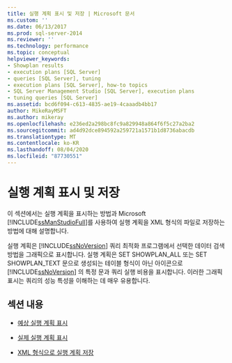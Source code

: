 ```yaml
---
title: 실행 계획 표시 및 저장 | Microsoft 문서
ms.custom: ''
ms.date: 06/13/2017
ms.prod: sql-server-2014
ms.reviewer: ''
ms.technology: performance
ms.topic: conceptual
helpviewer_keywords:
- Showplan results
- execution plans [SQL Server]
- queries [SQL Server], tuning
- execution plans [SQL Server], how-to topics
- SQL Server Management Studio [SQL Server], execution plans
- tuning queries [SQL Server]
ms.assetid: bcd6f094-c613-4835-ae19-4caaadb4bb17
author: MikeRayMSFT
ms.author: mikeray
ms.openlocfilehash: e236ed2a298bc8fc9a829948a864f6f5c27a2ba2
ms.sourcegitcommit: ad4d92dce894592a259721a1571b1d8736abacdb
ms.translationtype: MT
ms.contentlocale: ko-KR
ms.lasthandoff: 08/04/2020
ms.locfileid: "87730551"
---
```

# <a name="display-and-save-execution-plans"></a>실행 계획 표시 및 저장
  이 섹션에서는 실행 계획을 표시하는 방법과 Microsoft [!INCLUDE[ssManStudioFull](../../includes/ssmanstudiofull-md.md)]를 사용하여 실행 계획을 XML 형식의 파일로 저장하는 방법에 대해 설명합니다.  
  
 실행 계획은 [!INCLUDE[ssNoVersion](../../includes/ssnoversion-md.md)] 쿼리 최적화 프로그램에서 선택한 데이터 검색 방법을 그래픽으로 표시합니다. 실행 계획은 SET SHOWPLAN_ALL 또는 SET SHOWPLAN_TEXT 문으로 생성되는 테이블 형식이 아닌 아이콘으로 [!INCLUDE[ssNoVersion](../../includes/ssnoversion-md.md)] 의 특정 문과 쿼리 실행 비용을 표시합니다. 이러한 그래픽 표시는 쿼리의 성능 특성을 이해하는 데 매우 유용합니다.  
  
## <a name="in-this-section"></a>섹션 내용  
  
-   [예상 실행 계획 표시](display-the-estimated-execution-plan.md)  
  
-   [실제 실행 계획 표시](display-an-actual-execution-plan.md)  
  
-   [XML 형식으로 실행 계획 저장](save-an-execution-plan-in-xml-format.md)  
  
  
